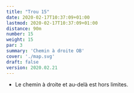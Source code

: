 ```yaml
---
title: "Trou 15"
date: 2020-02-17T10:37:09+01:00
lastmod: 2020-02-17T10:37:09+01:00
distance: 90m
number: 15
weight: 15
par: 3
summary: 'Chemin à droite OB'
cover: './map.svg'
draft: false
version: 2020.02.21
---
```


- Le chemin à droite et au-delà est hors limites.
